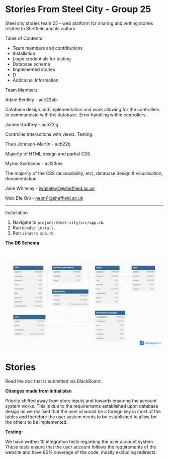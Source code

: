 # Stories From Steel City - Group 25

Steel city stories team 25 - web platform for sharing and writing stories related to Sheffield and its culture.

Table of Contents



* Team members and contributions
* Installation
* Login credentials for testing
* Database schema
* Implemented stories
* D
* Additional Information

Team Members

Adam Bentley - ace22ab:

Database design and implementation and work allowing for the controllers to communicate with the database. Error handling within controllers.

James Godfrey - ach22jg

Controller interactions with views. Testing.

Theo Johnson-Martin - acb22tj

Majority of HTML design and partial CSS

Myron Sukhanov - acl23ms

The majority of the CSS (accessibility, etc), database design & visualisation, documentation.

Jake Whiteley - jwhiteley2@sheffield.ac.uk

Nick Efe Oni - [neoni1@sheffield.ac.uk](mailto:neoni1@sheffield.ac.uk)


---

Installation

1. Navigate to `project/Steel-city/src/app.rb`.
2. Run `bundle install`.
3. Run `sinatra app.rb`.

**The DB Schema**


# 


![alt_text](database_schema.png "db_schema")



# **Stories**

Read the doc that is submitted via BlackBoard.



**Changes made from initial plan**

Priority shifted away from story inputs and towards ensuring the account system works. This is due to the requirements established upon database design as we realised that the user id would be a foreign key in most of the tables and therefore the user system needs to be established to allow for the others to be implemented.

**Testing:**

We have written 10 integration tests regarding the user account system. These tests ensure that the user account follows the requirements of the website and have 80% coverage of the code, mostly excluding redirects.
